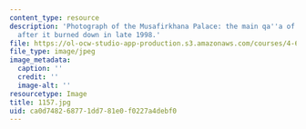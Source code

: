 ```yaml
---
content_type: resource
description: 'Photograph of the Musafirkhana Palace: the main qa''a of the palace
  after it burned down in late 1998.'
file: https://ol-ocw-studio-app-production.s3.amazonaws.com/courses/4-615-the-architecture-of-cairo-spring-2002/ca0d748268771dd781e0f0227a4debf0_1157.jpg
file_type: image/jpeg
image_metadata:
  caption: ''
  credit: ''
  image-alt: ''
resourcetype: Image
title: 1157.jpg
uid: ca0d7482-6877-1dd7-81e0-f0227a4debf0
---
```

